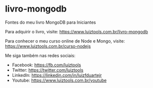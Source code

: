 # livro-mongodb
Fontes do meu livro MongoDB para Iniciantes

Para adquirir o livro, visite: https://www.luiztools.com.br/livro-mongodb

Para conhecer o meu curso online de Node e Mongo, visite: https://www.luiztools.com.br/curso-nodejs

Me siga também nas redes sociais:
- Facebook: https://fb.com/luiztools
- Twitter: https://twitter.com/luiztools
- LinkedIn: https://linkedin.com/in/luizfduartejr
- Youtube: https://www.luiztools.com.br/youtube
